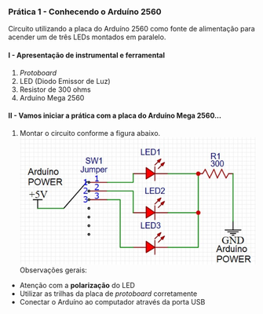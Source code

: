 ### Prática 1 - Conhecendo o Arduíno 2560
Circuito utilizando a placa do Arduíno 2560 como fonte de alimentação para acender um de três LEDs montados em paralelo.

#### I - Apresentação de instrumental e ferramental
1. *Protoboard*
2. LED (Diodo Emissor de Luz)
3. Resistor de 300 ohms
4. Arduíno Mega 2560

#### II - Vamos iniciar a prática com a placa do Arduíno Mega 2560...
1. Montar  o circuito conforme a figura abaixo.  
![Circuito LEDs](/arq_aulas/images/resistor-LED.jpg)
Observações gerais:   
- Atenção com a **polarização** do LED
- Utilizar as trilhas da placa de *protoboard* corretamente
- Conectar o Arduíno ao computador através da porta USB
